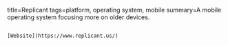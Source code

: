 title=Replicant
tags=platform, operating system, mobile
summary=A mobile operating system focusing more on older devices.
~~~~~~

[Website](https://www.replicant.us/)

